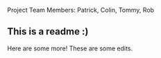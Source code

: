Project Team Members: Patrick, Colin, Tommy, Rob

## This is a readme :)
Here are some more! These are some edits.
